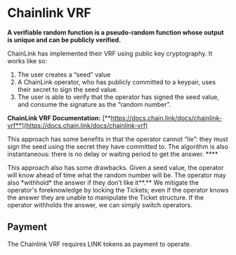 # Chainlink VRF

**A verifiable random function is a pseudo-random function whose output is unique and can be publicly verified.**

ChainLink has implemented their VRF using public key cryptography.  It works like so:

1. The user creates a “seed” value
2. A ChainLink operator, who has publicly committed to a keypair, uses their secret to sign the seed value.
3. The user is able to verify that the operator has signed the seed value, and consume the signature as the “random number”.  

**ChainLink VRF Documentation:** [**https://docs.chain.link/docs/chainlink-vrf**](https://docs.chain.link/docs/chainlink-vrf)

This approach has some benefits in that the operator cannot “lie”: they must sign the seed using the secret they have committed to.  The algorithm is also instantaneous: there is no delay or waiting period to get the answer. ****

This approach also has some drawbacks.  Given a seed value, the operator will know ahead of time what the random number will be.  The operator may also \*withhold\* the answer if they don’t like it**.**  We mitigate the operator's foreknowledge by locking the Tickets; even if the operator knows the answer they are unable to manipulate the Ticket structure.  If the operator withholds the answer, we can simply switch operators.

## Payment

The Chainlink VRF requires LINK tokens as payment to operate.

